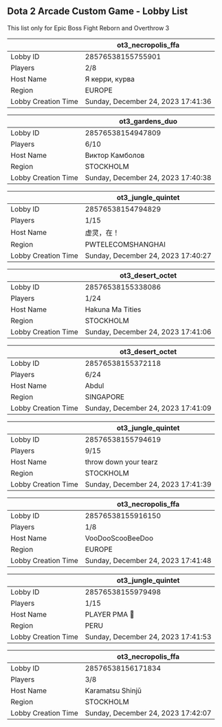 ## Dota 2 Arcade Custom Game - Lobby List

This list only for Epic Boss Fight Reborn and Overthrow 3

|  | ot3_necropolis_ffa |
| ------ | ------ |
| Lobby ID | 28576538155755901 |
| Players | 2/8 |
| Host Name | Я керри, курва |
| Region | EUROPE |
| Lobby Creation Time | Sunday, December 24, 2023 17:41:36 |


|  | ot3_gardens_duo |
| ------ | ------ |
| Lobby ID | 28576538154947809 |
| Players | 6/10 |
| Host Name | Виктор Камболов |
| Region | STOCKHOLM |
| Lobby Creation Time | Sunday, December 24, 2023 17:40:38 |


|  | ot3_jungle_quintet |
| ------ | ------ |
| Lobby ID | 28576538154794829 |
| Players | 1/15 |
| Host Name | 虚灵，在！ |
| Region | PWTELECOMSHANGHAI |
| Lobby Creation Time | Sunday, December 24, 2023 17:40:27 |


|  | ot3_desert_octet |
| ------ | ------ |
| Lobby ID | 28576538155338086 |
| Players | 1/24 |
| Host Name | Hakuna Ma Tities |
| Region | STOCKHOLM |
| Lobby Creation Time | Sunday, December 24, 2023 17:41:06 |


|  | ot3_desert_octet |
| ------ | ------ |
| Lobby ID | 28576538155372118 |
| Players | 6/24 |
| Host Name | Abdul |
| Region | SINGAPORE |
| Lobby Creation Time | Sunday, December 24, 2023 17:41:09 |


|  | ot3_jungle_quintet |
| ------ | ------ |
| Lobby ID | 28576538155794619 |
| Players | 9/15 |
| Host Name | throw down your tearz |
| Region | STOCKHOLM |
| Lobby Creation Time | Sunday, December 24, 2023 17:41:39 |


|  | ot3_necropolis_ffa |
| ------ | ------ |
| Lobby ID | 28576538155916150 |
| Players | 1/8 |
| Host Name | VooDooScooBeeDoo |
| Region | EUROPE |
| Lobby Creation Time | Sunday, December 24, 2023 17:41:48 |


|  | ot3_jungle_quintet |
| ------ | ------ |
| Lobby ID | 28576538155979498 |
| Players | 1/15 |
| Host Name | PLAYER PMA 🦁 |
| Region | PERU |
| Lobby Creation Time | Sunday, December 24, 2023 17:41:53 |


|  | ot3_necropolis_ffa |
| ------ | ------ |
| Lobby ID | 28576538156171834 |
| Players | 3/8 |
| Host Name | Karamatsu Shinjū |
| Region | STOCKHOLM |
| Lobby Creation Time | Sunday, December 24, 2023 17:42:07 |


